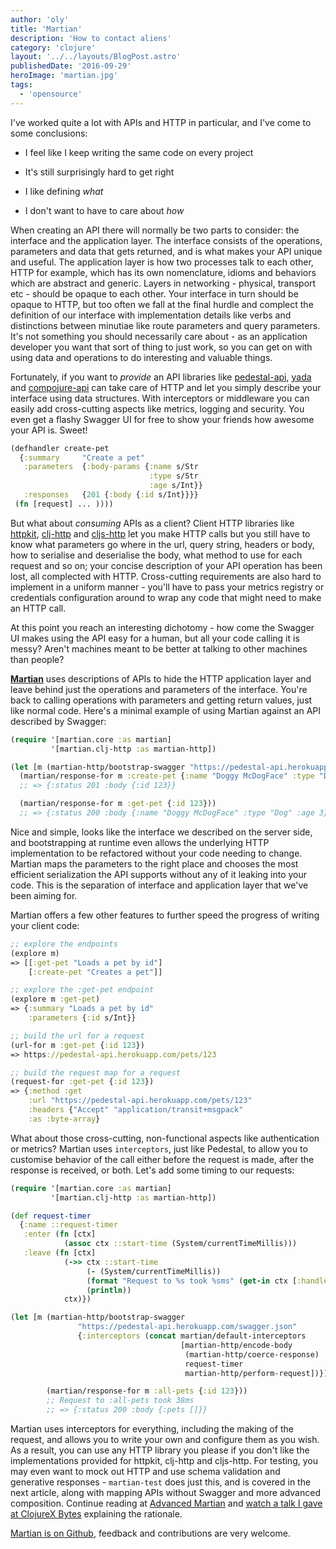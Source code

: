 ```yaml
---
author: 'oly'
title: 'Martian'
description: 'How to contact aliens'
category: 'clojure'
layout: '../../layouts/BlogPost.astro'
publishedDate: '2016-09-29'
heroImage: 'martian.jpg'
tags:
  - 'opensource'
---
```


I've worked quite a lot with APIs and HTTP in particular, and I've come
to some conclusions:

- I feel like I keep writing the same code on every project

- It's still surprisingly hard to get right

- I like defining _what_

- I don't want to have to care about _how_

When creating an API there will normally be two parts to consider: the
interface and the application layer. The interface consists of the
operations, parameters and data that gets returned, and is what makes
your API unique and useful. The application layer is how two processes
talk to each other, HTTP for example, which has its own nomenclature,
idioms and behaviors which are abstract and generic. Layers in
networking - physical, transport etc - should be opaque to each other.
Your interface in turn should be opaque to HTTP, but too often we fall
at the final hurdle and complect the definition of our interface with
implementation details like verbs and distinctions between minutiae like
route parameters and query parameters. It's not something you should
necessarily care about - as an application developer you want that sort
of thing to just work, so you can get on with using data and operations
to do interesting and valuable things.

Fortunately, if you want to _provide_ an API libraries like
[pedestal-api](https://github.com/oliyh/pedestal-api),
[yada](https://yada.juxt.pro) and
[compojure-api](https://github.com/metosin/compojure-api) can take care
of HTTP and let you simply describe your interface using data
structures. With interceptors or middleware you can easily add
cross-cutting aspects like metrics, logging and security. You even get a
flashy Swagger UI for free to show your friends how awesome your API is.
Sweet!

```clojure
(defhandler create-pet
  {:summary     "Create a pet"
   :parameters  {:body-params {:name s/Str
                               :type s/Str
                               :age s/Int}}
   :responses   {201 {:body {:id s/Int}}}}
 (fn [request] ... ))))
```

But what about _consuming_ APIs as a client? Client HTTP libraries like
[httpkit](http://www.http-kit.org/),
[clj-http](https://github.com/dakrone/clj-http) and
[cljs-http](https://github.com/r0man/cljs-http) let you make HTTP calls
but you still have to know what parameters go where in the url, query
string, headers or body, how to serialise and deserialise the body, what
method to use for each request and so on; your concise description of
your API operation has been lost, all complected with HTTP.
Cross-cutting requirements are also hard to implement in a uniform
manner - you'll have to pass your metrics registry or credentials
configuration around to wrap any code that might need to make an HTTP
call.

At this point you reach an interesting dichotomy - how come the Swagger
UI makes using the API easy for a human, but all your code calling it is
messy? Aren't machines meant to be better at talking to other machines
than people?

**[Martian](https://github.com/oliyh/martian)** uses descriptions of
APIs to hide the HTTP application layer and leave behind just the
operations and parameters of the interface. You're back to calling
operations with parameters and getting return values, just like normal
code. Here's a minimal example of using Martian against an API described
by Swagger:

```clojure
(require '[martian.core :as martian]
         '[martian.clj-http :as martian-http])

(let [m (martian-http/bootstrap-swagger "https://pedestal-api.herokuapp.com/swagger.json")]
  (martian/response-for m :create-pet {:name "Doggy McDogFace" :type "Dog" :age 3})
  ;; => {:status 201 :body {:id 123}}

  (martian/response-for m :get-pet {:id 123}))
  ;; => {:status 200 :body {:name "Doggy McDogFace" :type "Dog" :age 3}}
```

Nice and simple, looks like the interface we described on the server
side, and bootstrapping at runtime even allows the underlying HTTP
implementation to be refactored without your code needing to change.
Martian maps the parameters to the right place and chooses the most
efficient serialization the API supports without any of it leaking into
your code. This is the separation of interface and application layer
that we've been aiming for.

Martian offers a few other features to further speed the progress of
writing your client code:

```clojure
;; explore the endpoints
(explore m)
=> [[:get-pet "Loads a pet by id"]
    [:create-pet "Creates a pet"]]

;; explore the :get-pet endpoint
(explore m :get-pet)
=> {:summary "Loads a pet by id"
    :parameters {:id s/Int}}

;; build the url for a request
(url-for m :get-pet {:id 123})
=> https://pedestal-api.herokuapp.com/pets/123

;; build the request map for a request
(request-for :get-pet {:id 123})
=> {:method :get
    :url "https://pedestal-api.herokuapp.com/pets/123"
    :headers {"Accept" "application/transit+msgpack"
    :as :byte-array}
```

What about those cross-cutting, non-functional aspects like
authentication or metrics? Martian uses `interceptors`, just like
Pedestal, to allow you to customise behavior of the call either before
the request is made, after the response is received, or both. Let's add
some timing to our requests:

```clojure
(require '[martian.core :as martian]
         '[martian.clj-http :as martian-http])

(def request-timer
  {:name ::request-timer
   :enter (fn [ctx]
            (assoc ctx ::start-time (System/currentTimeMillis)))
   :leave (fn [ctx]
            (->> ctx ::start-time
                 (- (System/currentTimeMillis))
                 (format "Request to %s took %sms" (get-in ctx [:handler :route-name]))
                 (println))
            ctx)})

(let [m (martian-http/bootstrap-swagger
               "https://pedestal-api.herokuapp.com/swagger.json"
               {:interceptors (concat martian/default-interceptors
                                      [martian-http/encode-body
                                       (martian-http/coerce-response)
                                       request-timer
                                       martian-http/perform-request])})]

        (martian/response-for m :all-pets {:id 123}))
        ;; Request to :all-pets took 38ms
        ;; => {:status 200 :body {:pets []}}
```

Martian uses interceptors for everything, including the making of the
request, and allows you to write your own and configure them as you
wish. As a result, you can use any HTTP library you please if you don't
like the implementations provided for httpkit, clj-http and cljs-http.
For testing, you may even want to mock out HTTP and use schema
validation and generative responses - `martian-test` does just this, and
is covered in the next article, along with mapping APIs without Swagger
and more advanced composition. Continue reading at [Advanced
Martian](https://juxt.pro/blog/posts/advanced-martian.html) and [watch a
talk I gave at ClojureX
Bytes](https://skillsmatter.com/skillscasts/8843-clojure-bytes#video)
explaining the rationale.

[Martian is on Github](https://github.com/oliyh/martian), feedback and
contributions are very welcome.

